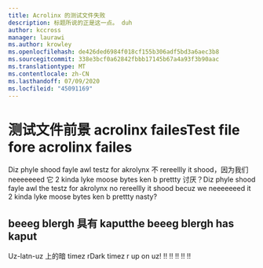 ```yaml
---
title: Acrolinx 的测试文件失败
description: 标题所说的正是这一点。 duh
author: kccross
manager: laurawi
ms.author: krowley
ms.openlocfilehash: de426ded6984f018cf155b306adf5bd3a6aec3b8
ms.sourcegitcommit: 338e3bcf0a62842fbbb17145b67a4a93f3b90aac
ms.translationtype: MT
ms.contentlocale: zh-CN
ms.lasthandoff: 07/09/2020
ms.locfileid: "45091169"
---
```

# <a name="test-file-fore-acrolinx-failes"></a><span data-ttu-id="5d058-104">测试文件前景 acrolinx failes</span><span class="sxs-lookup"><span data-stu-id="5d058-104">Test file fore acrolinx failes</span></span>

<span data-ttu-id="5d058-105">Diz phyle shood fayle awl testz for akrolynx 不 rereellly it shood，因为我们 neeeeeeed 它 2 kinda lyke moose bytes ken b prettty 讨厌？</span><span class="sxs-lookup"><span data-stu-id="5d058-105">Diz phyle shood fayle awl the testz for akrolynx no rereellly it shood becuz we neeeeeeed it 2 kinda lyke moose bytes ken b prettty nasty?</span></span>

## <a name="the-beeeg-blergh-has-kaput"></a><span data-ttu-id="5d058-106">beeeg blergh 具有 kaput</span><span class="sxs-lookup"><span data-stu-id="5d058-106">the beeeg blergh has kaput</span></span>
<span data-ttu-id="5d058-107">Uz-latn-uz 上的暗 timez r</span><span class="sxs-lookup"><span data-stu-id="5d058-107">Dark timez r up on uz!</span></span> <span data-ttu-id="5d058-108">!</span><span class="sxs-lookup"><span data-stu-id="5d058-108">!</span></span> <span data-ttu-id="5d058-109">!</span><span class="sxs-lookup"><span data-stu-id="5d058-109">!</span></span> <span data-ttu-id="5d058-110">!</span><span class="sxs-lookup"><span data-stu-id="5d058-110">!</span></span> <span data-ttu-id="5d058-111">!</span><span class="sxs-lookup"><span data-stu-id="5d058-111">!</span></span> <span data-ttu-id="5d058-112">!</span><span class="sxs-lookup"><span data-stu-id="5d058-112">!</span></span>
